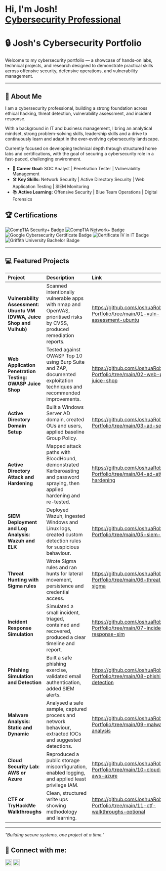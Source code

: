 <h1>Hi, I'm Josh! <br/><a href="https://www.linkedin.com/in/joshuarobel/">Cybersecurity Professional</a>

# 🔒 Josh's Cybersecurity Portfolio

Welcome to my cybersecurity portfolio — a showcase of hands-on labs, technical projects, and research designed to demonstrate practical skills across offensive security, defensive operations, and vulnerability management.

---

## 🧠 About Me
I am a cybersecurity professional, building a strong foundation across ethical hacking, threat detection, vulnerability assessment, and incident response.

With a background in IT and business management, I bring an analytical mindset, strong problem-solving skills, leadership skills and a drive to continuously learn and adapt in the ever-evolving cybersecurity landscape.

Currently focused on developing technical depth through structured home labs and certifications, with the goal of securing a cybersecurity role in a fast-paced, challenging environment.

- 🎯 **Career Goal:** SOC Analyst | Penetration Tester | Vulnerability Management
- 🛠 **Key Skills:** Network Security | Active Directory Security | Web Application Testing | SIEM Monitoring
- 📚 **Active Learning:** Offensive Security | Blue Team Operations | Digital Forensics

 ## 🏆 Certifications

<p align="left">
  <img src="https://img.shields.io/badge/CompTIA%20Security%2B-In%20Progress-red?logo=comptia&logoColor=white&style=for-the-badge" alt="CompTIA Security+ Badge"/>
  <img src="https://img.shields.io/badge/CompTIA%20Network%2B-Planned-blue?logo=comptia&logoColor=white&style=for-the-badge" alt="CompTIA Network+ Badge"/>
  <img src="https://img.shields.io/badge/Google%20Cybersecurity%20Certificate-Completed-brightgreen?logo=google&logoColor=white&style=for-the-badge" alt="Google Cybersecurity Certificate Badge"/>
  <img src="https://img.shields.io/badge/Certificate%20IV%20in%20IT-Completed-brightgreen?style=for-the-badge" alt="Certificate IV in IT Badge"/>
  <img src="https://img.shields.io/badge/Bachelor%20of%20Business%20(Griffith%20University)-Completed-brightgreen?logo=academia&logoColor=white&style=for-the-badge" alt="Griffith University Bachelor Badge"/>
</p>

---

## 💻 Featured Projects

| Project | Description | Link |
|:---|:---|:---|
| **Vulnerability Assessment: Ubuntu VM (DVWA, Juice Shop and Vulhub)** | Scanned intentionally vulnerable apps with nmap and OpenVAS, prioritised risks by CVSS, produced remediation reports. | https://github.com/JoshuaRobel/Cyber-Portfolio/tree/main/01-vuln-assessment-ubuntu |
| **Web Application Penetration Testing: OWASP Juice Shop** | Tested against OWASP Top 10 using Burp Suite and ZAP, documented exploitation techniques and recommended improvements. | https://github.com/JoshuaRobel/Cyber-Portfolio/tree/main/02-web-pentest-juice-shop |
| **Active Directory Domain Setup** | Built a Windows Server AD domain, created OUs and users, applied baseline Group Policy. | https://github.com/JoshuaRobel/Cyber-Portfolio/tree/main/03-ad-setup |
| **Active Directory Attack and Hardening** | Mapped attack paths with BloodHound, demonstrated Kerberoasting and password spraying, then applied hardening and re-tested. | https://github.com/JoshuaRobel/Cyber-Portfolio/tree/main/04-ad-attack-hardening |
| **SIEM Deployment and Log Analysis: Wazuh and ELK** | Deployed Wazuh, ingested Windows and Linux logs, created custom detection rules for suspicious behaviour. | https://github.com/JoshuaRobel/Cyber-Portfolio/tree/main/05-siem-wazuh |
| **Threat Hunting with Sigma rules** | Wrote Sigma rules and ran hunts for lateral movement, persistence and credential access. | https://github.com/JoshuaRobel/Cyber-Portfolio/tree/main/06-threat-hunting-sigma |
| **Incident Response Simulation** | Simulated a small incident, triaged, contained and recovered, produced a clear timeline and report. | https://github.com/JoshuaRobel/Cyber-Portfolio/tree/main/07-incident-response-sim |
| **Phishing Simulation and Detection** | Built a safe phishing exercise, validated email authentication, added SIEM alerts. | https://github.com/JoshuaRobel/Cyber-Portfolio/tree/main/08-phishing-sim-detection |
| **Malware Analysis: Static and Dynamic** | Analysed a safe sample, captured process and network behaviour, extracted IOCs and suggested detections. | https://github.com/JoshuaRobel/Cyber-Portfolio/tree/main/09-malware-analysis |
| **Cloud Security Lab: AWS or Azure** | Reproduced a public storage misconfiguration, enabled logging, and applied least privilege IAM. | https://github.com/JoshuaRobel/Cyber-Portfolio/tree/main/10-cloud-security-aws-azure |
| **CTF or TryHackMe Walkthroughs** | Clean, structured write ups showing methodology and learning. | https://github.com/JoshuaRobel/Cyber-Portfolio/tree/main/11-ctf-walkthroughs-optional |




---

_"Building secure systems, one project at a time."_

<h2> 🤳 Connect with me:</h2>

[<img align="left" alt="Joshuarobel | LinkedIn" width="22px" src="https://cdn.jsdelivr.net/npm/simple-icons@v3/icons/linkedin.svg" />][linkedin]
[<img align="left" alt="Joshuarobel| Instagram" width="22px" src="https://cdn.jsdelivr.net/npm/simple-icons@v3/icons/instagram.svg" />][instagram]

[instagram]: https://www.instagram.com/joshuarobel/
[linkedin]: https://linkedin.com/in/joshuarobel

